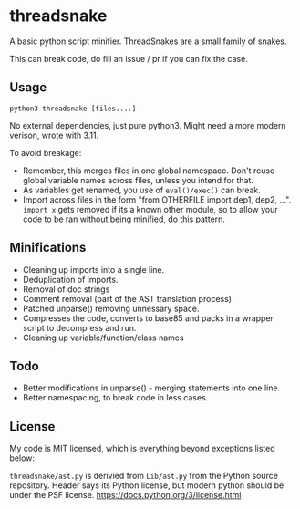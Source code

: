 # threadsnake

A basic python script minifier.
ThreadSnakes are a small family of snakes.

This can break code, do fill an issue / pr if you can fix the case.

## Usage

```
python3 threadsnake [files....]
```

No external dependencies, just pure python3. Might need a more modern verison,
wrote with 3.11.

To avoid breakage:
* Remember, this merges files in one global namespace. Don't reuse global
  variable names across files, unless you intend for that.
* As variables get renamed, you use of `eval()/exec()` can break.
* Import across files in the form "from OTHERFILE import dep1, dep2, ...".
  `import x` gets removed if its a known other module, so to allow your code to
  be ran without being minified, do this pattern.

## Minifications

* Cleaning up imports into a single line.
* Deduplication of imports.
* Removal of doc strings
* Comment removal (part of the AST translation process)
* Patched unparse() removing unnessary space.
* Compresses the code, converts to base85 and packs in a wrapper script to
  decompress and run.
* Cleaning up variable/function/class names

## Todo

* Better modifications in unparse() - merging statements into one line.
* Better namespacing, to break code in less cases.

## License

My code is MIT licensed, which is everything beyond exceptions listed below:

`threadsnake/ast.py` is derivied from `Lib/ast.py` from the Python source
repository.
Header says its Python license, but modern python should be under the PSF
license.
https://docs.python.org/3/license.html
